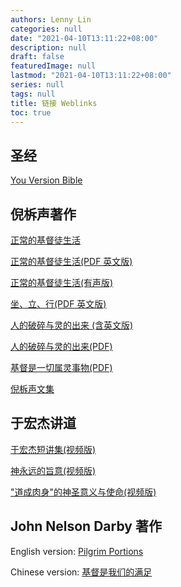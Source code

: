 ```yaml
---
authors: Lenny Lin
categories: null
date: "2021-04-10T13:11:22+08:00"
description: null
draft: false
featuredImage: null
lastmod: "2021-04-10T13:11:22+08:00"
series: null
tags: null
title: 链接 Weblinks
toc: true
---
```


<!--more-->

## 圣经
<a href = "https://www.bible.com/">You Version Bible</a>  


## 倪柝声著作
<a href= "https://uh.edu/ccbsg/Files.Sharing/ni/ncl-ct.htm">正常的基督徒生活</a>  

<a href= "https://www.tochrist.org/Doc/Books/Watchman%20Nee/The%20Normal%20Christian%20Life.pdf">正常的基督徒生活(PDF 英文版)</a>

<a href= "https://www.youtube.com/playlist?list=PLqXK4CXm6Oq_SJlgexwZLpFTjgvJ4Wnar">正常的基督徒生活(有声版)</a>  

<a href = "http://ccbiblestudy.net/New%20Testament/49Eph/49Ephesians-E/490002%E3%80%8ASit,%20Walk,%20Stand%E3%80%8B(Watchman%20Nee).pdf">坐、立、行(PDF 英文版)</a>  

<a href = "http://churchinmarlboro.org/christdigest/NiTuoSheng/Brokenindex.html">人的破碎与灵的出来 (含英文版)</a>  

<a href= "https://www.tochrist.org/Doc/Books/Watchman%20Nee/rdpsyldcl-S.pdf">人的破碎与灵的出来(PDF)</a>  

<a href= "https://www.tochrist.org/Doc/Books/Watchman%20Nee/jdsyqslsw-S.pdf">基督是一切属灵事物(PDF)</a>  

<a href = "http://reading.zhudehuifu.com/nee/">倪柝声文集</a>  


## 于宏杰讲道
<a href = "https://www.youtube.com/playlist?list=PLylwH8pQoNuGJ-RH6uAcmXPsZWdMrdYYu">于宏杰短讲集(视频版)</a>

<a href = "https://www.youtube.com/playlist?list=PLylwH8pQoNuGOBpBhHTvQVENfWGzyW_qP">神永远的旨意(视频版)</a>

<a href = "https://www.youtube.com/playlist?list=PLylwH8pQoNuEtMMDgQANclRVTtXR23d_c">"道成肉身"的神圣意义与使命(视频版)</a>


## John Nelson Darby 著作
English version: <a href = "http://www.sedin.org/portions/p00eng.html">Pilgrim Portions</a>  

Chinese version: <a href = "http://www.ccdigest.net/book/Darby/darby01.htm">基督是我们的满足</a>


